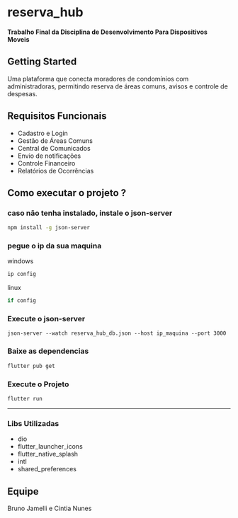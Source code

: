 # reserva_hub

**Trabalho Final da Disciplina de Desenvolvimento Para Dispositivos Moveis**

## Getting Started

Uma plataforma que conecta moradores de condomínios com administradoras, permitindo reserva de áreas comuns, avisos e controle de despesas.

## Requisitos Funcionais
- Cadastro e Login
- Gestão de Áreas Comuns
- Central de Comunicados
- Envio de notificações
- Controle Financeiro
- Relatórios de Ocorrências
## Como executar o projeto ?
### caso não tenha instalado, instale o json-server
```bash
npm install -g json-server
```

### pegue o ip da sua maquina
windows
```bash
ip config
```

linux
```bash
if config
```

### Execute o json-server
```
json-server --watch reserva_hub_db.json --host ip_maquina --port 3000
```

### Baixe as dependencias
```bash
flutter pub get
```

### Execute o Projeto
```bash
flutter run
```
---

### Libs Utilizadas
- dio 
- flutter_launcher_icons
- flutter_native_splash
- intl
- shared_preferences

## Equipe
Bruno Jamelli e Cintia Nunes